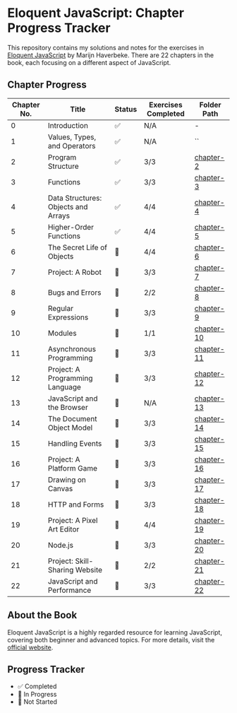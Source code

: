 # Eloquent JavaScript: Chapter Progress Tracker

This repository contains my solutions and notes for the exercises in [Eloquent JavaScript](https://eloquentjavascript.net/) by Marijn Haverbeke. There are 22 chapters in the book, each focusing on a different aspect of JavaScript.

## Chapter Progress

| Chapter No. | Title                               | Status | Exercises Completed | Folder Path                    |
| ----------- | ----------------------------------- | ------ | ------------------- | ------------------------------ |
| 0           | Introduction                        | ✅      | N/A                 | -             |
| 1           | Values, Types, and Operators        | ✅      | N/A                 | ``            |
| 2           | Program Structure                   | ✅      | 3/3                 | [chapter-2](./chapter-2) |
| 3           | Functions                           | ✅      | 3/3                 | [chapter-3](./chapter-3)         |
| 4           | Data Structures: Objects and Arrays | ✅      | 4/4                 | [chapter-4](./chapter-4)              |
| 5           | Higher-Order Functions              | ✅      | 4/4                 | [chapter-5](./chapter-5)      |
| 6           | The Secret Life of Objects          | 🔲      | 4/4                 | [chapter-6](./chapter-6)            |
| 7           | Project: A Robot                    | 🔲      | 3/3                 | [chapter-7](./chapter-7)             |
| 8           | Bugs and Errors                     | 🔲      | 2/2                 | [chapter-8](./chapter-8)             |
| 9           | Regular Expressions                 | 🔲      | 3/3                 | [chapter-9](./chapter-9)            |
| 10          | Modules                             | 🔲      | 1/1                 | [chapter-10](./chapter-10)           |
| 11          | Asynchronous Programming            | 🔲      | 3/3                 | [chapter-11](./chapter-11)             |
| 12          | Project: A Programming Language     | 🔲      | 3/3                 | [chapter-12](./chapter-12)          |
| 13          | JavaScript and the Browser          | 🔲      | N/A                 | [chapter-13](./chapter-13)           |
| 14          | The Document Object Model           | 🔲      | 3/3                 | [chapter-14](./chapter-14)               |
| 15          | Handling Events                     | 🔲      | 3/3                 | [chapter-15](./chapter-15)             |
| 16          | Project: A Platform Game            | 🔲      | 3/3                 | [chapter-16](./chapter-16)              |
| 17          | Drawing on Canvas                   | 🔲      | 3/3                 | [chapter-17](./chapter-17)            |
| 18          | HTTP and Forms                      | 🔲      | 3/3                 | [chapter-18](./chapter-18)              |
| 19          | Project: A Pixel Art Editor         | 🔲      | 4/4                 | [chapter-19](./chapter-19)             |
| 20          | Node.js                             | 🔲      | 3/3                 | [chapter-20](./chapter-20)              |
| 21          | Project: Skill-Sharing Website      | 🔲      | 2/2                 | [chapter-21](./chapter-21)      |
| 22          | JavaScript and Performance          | 🔲      | 3/3                 | [chapter-22](./chapter-22)       |

## About the Book

Eloquent JavaScript is a highly regarded resource for learning JavaScript, covering both beginner and advanced topics. For more details, visit the [official website](https://eloquentjavascript.net/).

## Progress Tracker

- ✅ Completed
- 🚧 In Progress
- 🔲 Not Started


